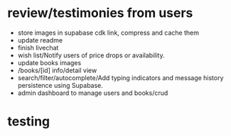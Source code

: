 # review/testimonies from users

- store images in supabase cdk link, compress and cache them
- update readme
- finish livechat
- wish list/Notify users of price drops or availability.
- update books images
- /books/[id] info/detail view
- search/filter/autocomplete/Add typing indicators and message history persistence using Supabase.
- admin dashboard to manage users and books/crud

# testing
